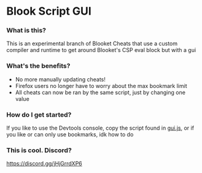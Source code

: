 # Blook Script GUI

### What is this?
This is an experimental branch of Blooket Cheats that use a custom compiler and runtime to get around Blooket's CSP eval block but with a gui

### What's the benefits?
* No more manually updating cheats!
* Firefox users no longer have to worry about the max bookmark limit
* All cheats can now be ran by the same script, just by changing one value

### How do I get started?
If you like to use the Devtools console, copy the script found in [gui.js](/gui.js), or if you like or can only use bookmarks, idk how to do




### This is cool. Discord?
https://discord.gg/jHjGrrdXP6
